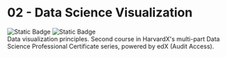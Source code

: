 # 02 - Data Science Visualization

<div align="left">

  <img alt="Static Badge" src="https://img.shields.io/badge/active_repository-false-red">

  <img alt="Static Badge" src="https://img.shields.io/badge/status-finished-green">

</div>  
Data visualization principles. Second course in HarvardX's multi-part Data Science Professional Certificate series, powered by edX (Audit Access).
